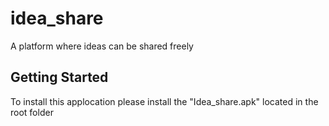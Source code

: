 # idea_share

A platform where ideas can be shared freely

## Getting Started

To install this applocation please install the "Idea_share.apk" located in the root folder 